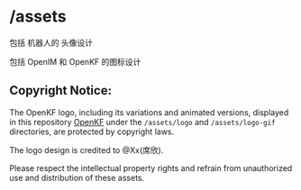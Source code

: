 # /assets

包括 机器人的 头像设计

包括 OpenIM 和 OpenKF 的图标设计



## Copyright Notice:

The OpenKF logo, including its variations and animated versions, displayed in this repository [OpenKF](https://github.com/OpenIMSDK/openkf) under the `/assets/logo` and `/assets/logo-gif` directories, are protected by copyright laws.

The logo design is credited to @Xx(席欣).

Please respect the intellectual property rights and refrain from unauthorized use and distribution of these assets.